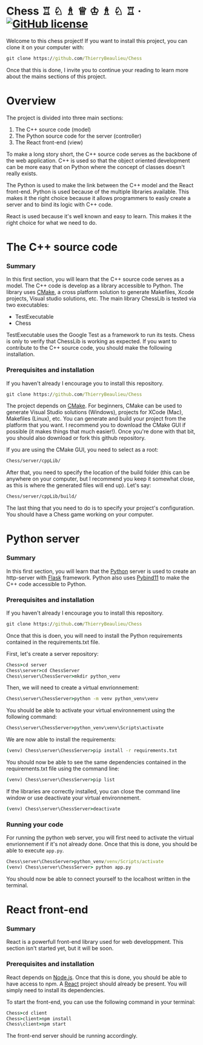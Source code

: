 # Chess ♖ ♘ ♗ ♕ ♔ ♗ ♘ ♖ &middot; [![GitHub license](https://img.shields.io/badge/license-MIT-blue.svg)](https://github.com/ThierryBeaulieu/Chess/LICENSE)

Welcome to this chess project! If you want to install this project, you can clone it on your computer with:

```bat
git clone https://github.com/ThierryBeaulieu/Chess
```

Once that this is done, I invite you to continue your reading to learn more about the mains sections of this project.

# Overview

The project is divided into three main sections:

1. The C++ source code (model)
2. The Python source code for the server (controller)
3. The React front-end (view)

To make a long story short, the C++ source code serves as the backbone of the web application. C++ is used so that the object oriented development can be more easy that on Python where the concept of classes doesn't really exists.

The Python is used to make the link between the C++ model and the React front-end. Python is used because of the multiple libraries available. This makes it the right choice because it allows programmers to easly create a server and to bind its logic with C++ code.

React is used because it's well known and easy to learn. This makes it the right choice for what we need to do.

# The C++ source code

### Summary

In this first section, you will learn that the C++ source code serves as a model. The C++ code is develop as a library accessible to Python. The library uses [CMake](https://cmake.org/install/), a cross platform solution to generate Makefiles, Xcode projects, Visual studio solutions, etc. The main library ChessLib is tested via two executables:

- TestExecutable
- Chess

TestExecutable uses the Google Test as a framework to run its tests. Chess is only to verify that ChessLib is working as expected. If you want to contribute to the C++ source code, you should make the following installation.

### Prerequisites and installation

If you haven't already I encourage you to install this repository.

```bat
git clone https://github.com/ThierryBeaulieu/Chess
```

The project depends on [CMake](https://cmake.org/install/). For beginners, CMake can be used to generate Visual Studio solutions (Windows), projects for XCode (Mac), Makefiles (Linux), etc. You can generate and build your project from the platform that you want. I recommend you to download the CMake GUI if possible (it makes things that much easier!). Once you're done with that bit, you should also download or fork this github repository.

If you are using the CMake GUI, you need to select as a root:

```bat
Chess/server/cppLib/
```

After that, you need to specify the location of the build folder (this can be anywhere on your computer, but I recommend you keep it somewhat close, as this is where the generated files will end up). Let's say:

```bat
Chess/server/cppLib/build/
```

The last thing that you need to do is to specify your project's configuration. You should have a Chess game working on your computer.

# Python server

### Summary

In this first section, you will learn that the [Python](https://www.python.org/downloads/) server is used to create an http-server with [Flask](https://pypi.org/project/Flask/) framework. Python also uses [Pybind11](https://github.com/pybind/pybind11) to make the C++ code accessible to Python.

### Prerequisites and installation

If you haven't already I encourage you to install this repository.

```bat
git clone https://github.com/ThierryBeaulieu/Chess
```

Once that this is doen, you will need to install the Python requirements contained in the requirements.txt file.

First, let's create a server repository:

```bat
Chess>cd server
Chess\server>cd ChessServer
Chess\server\ChessServer>mkdir python_venv
```

Then, we will need to create a virtual envrionnement:

```bat
Chess\server\ChessServer>python -m venv python_venv\venv
```

You should be able to activate your virtual environnement using the following command:

```bat
Chess\server\ChessServer>python_venv\venv\Scripts\activate
```

We are now able to install the requirements:

```bat
(venv) Chess\server\ChessServer>pip install -r requirements.txt
```

You should now be able to see the same dependencies contained in the requirements.txt file using the command line:

```bat
(venv) Chess\server\ChessServer>pip list
```

If the libraries are correctly installed, you can close the command line window or use deactivate your virtual environnement.

```bat
(venv) Chess\server\ChessServer>deactivate
```

### Running your code

For running the python web server, you will first need to activate the virtual envrionnement if it's not already done. Once that this is done, you should be able to execute ```app.py```.

```bat
Chess\server\ChessServer>python_venv/venv/Scripts/activate
(venv) Chess\server\ChessServer> python app.py
```

You should now be able to connect yourself to the localhost written in the terminal.

# React front-end

### Summary

React is a powerfull front-end library used for web developpment. This section isn't started yet, but it will be soon.

### Prerequisites and installation

React depends on [Node.js](https://nodejs.org/en/download/). Once that this is done, you should be able to have access to npm. A [React](https://reactjs.org/docs/getting-started.html) project should already be present. You will simply need to install its dependencies.

To start the front-end, you can use the following command in your terminal:

```bat
Chess>cd client
Chess>client>npm install
Chess\client>npm start
```

The front-end server should be running accordingly.
